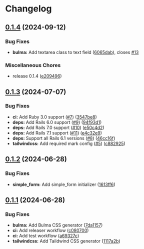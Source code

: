 # Changelog

## [0.1.4](https://github.com/JuanVqz/simple_form-theme/compare/v0.1.3...v0.1.4) (2024-09-12)


### Bug Fixes

* **bulma:** Add textarea class to text field ([6065dab](https://github.com/JuanVqz/simple_form-theme/commit/6065dabcf30212341ff201831bbdd6a000ae53e0)), closes [#13](https://github.com/JuanVqz/simple_form-theme/issues/13)


### Miscellaneous Chores

* release 0.1.4 ([e209496](https://github.com/JuanVqz/simple_form-theme/commit/e209496190d8b6061148a350424e22f6f6b6d55d))

## [0.1.3](https://github.com/JuanVqz/simple_form-theme/compare/v0.1.2...v0.1.3) (2024-07-07)


### Bug Fixes

* **ci:** Add Ruby 3.0 support ([#7](https://github.com/JuanVqz/simple_form-theme/issues/7)) ([3547be8](https://github.com/JuanVqz/simple_form-theme/commit/3547be8b2b06fdf378f3a791dd51aa4aee2ccde5))
* **deps:** Add Rails 6.0 support ([#9](https://github.com/JuanVqz/simple_form-theme/issues/9)) ([94f93d1](https://github.com/JuanVqz/simple_form-theme/commit/94f93d17fdb1fbaa391897401310c75a0e8e0e83))
* **deps:** Add Rails 7.0 support ([#10](https://github.com/JuanVqz/simple_form-theme/issues/10)) ([e50c4d2](https://github.com/JuanVqz/simple_form-theme/commit/e50c4d2f1e46ce2c6946e5a2e3e66caf01d82859))
* **deps:** Add Rails 7.1 support ([#11](https://github.com/JuanVqz/simple_form-theme/issues/11)) ([e4c32e9](https://github.com/JuanVqz/simple_form-theme/commit/e4c32e9359038d673440551d0fc12e28655daff1))
* **deps:** Support all Rails 6.1 versions ([#8](https://github.com/JuanVqz/simple_form-theme/issues/8)) ([46cc16f](https://github.com/JuanVqz/simple_form-theme/commit/46cc16fb3132c70ca8ef2495d0fe359a8d312c07))
* **tailwindcss:** Add required mark config ([#5](https://github.com/JuanVqz/simple_form-theme/issues/5)) ([c882925](https://github.com/JuanVqz/simple_form-theme/commit/c8829254c02db9f9ad389c210c7ba955b7c4015b))

## [0.1.2](https://github.com/JuanVqz/simple_form-theme/compare/v0.1.1...v0.1.2) (2024-06-28)


### Bug Fixes

* **simple_form:** Add simple_form initializer ([1613ff6](https://github.com/JuanVqz/simple_form-theme/commit/1613ff6a083dcc1ba784f935a3a52f1c1c8f6b1e))

## [0.1.1](https://github.com/JuanVqz/simple_form-theme/compare/v0.1.0...v0.1.1) (2024-06-28)


### Bug Fixes

* **bulma:** Add Bulma CSS generator ([7da1157](https://github.com/JuanVqz/simple_form-theme/commit/7da1157c9bb5b758d3a2aef55bbdec097b03e214))
* **ci:** Add releaser workflow ([c080700](https://github.com/JuanVqz/simple_form-theme/commit/c080700cabbd30c28dea1169fb8615d555b3b454))
* **ci:** Add test workflow ([a69327c](https://github.com/JuanVqz/simple_form-theme/commit/a69327ca0aea867ab26a34113d967589ff8e288e))
* **tailwindcss:** Add Taildwind CSS generator ([1117a2b](https://github.com/JuanVqz/simple_form-theme/commit/1117a2b08d3ae49a178073ff2e81e99c377a65fa))
